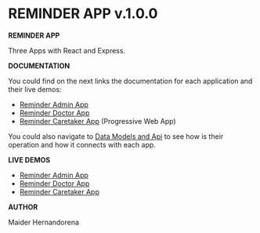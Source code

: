 # REMINDER APP v.1.0.0

**REMINDER APP**

Three Apps with React and Express.

**DOCUMENTATION**

You could find on the next links the documentation for each application and their live demos:

- [Reminder Admin App](reminder-admin-app/docs/README.md)
- [Reminder Doctor App](reminder-doctor-app/docs/README.md)
- [Reminder Caretaker App](reminder-caretaker-app/docs/README.md) (Progressive Web App)

You could also navigate to [Data Models and Api](reminder-api/docs/README.md) to see how is their operation and how it connects with each app.

**LIVE DEMOS**

- [Reminder Admin App](https://reminder-app-admin.surge.sh)
- [Reminder Doctor App](https://reminder-app-doctor.surge.sh)
- [Reminder Caretaker App](https://reminder-app-caretaker.surge.sh)


**AUTHOR**

Maider Hernandorena